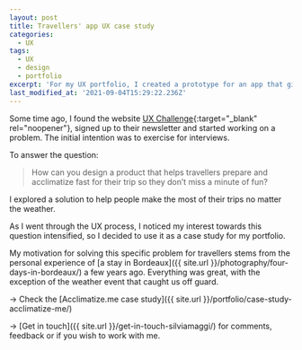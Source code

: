 ```yaml
---
layout: post
title: Travellers' app UX case study
categories:
  - UX
tags:
  - UX
  - design
  - portfolio
excerpt: 'For my UX portfolio, I created a prototype for an app that gives people access to accurate information about their travel destinations. Check the case study.'
last_modified_at: '2021-09-04T15:29:22.236Z'
---
```

Some time ago, I found the website [UX Challenge](http://www.uxchallenge.co/){:target="_blank" rel="noopener"}, signed up to their newsletter and started working on a problem. The initial intention was to exercise for interviews.

To answer the question:

> How can you design a product that helps travellers prepare and acclimatize fast for their trip so they don’t miss a minute of fun?

I explored a solution to help people make the most of their trips no matter the weather.

As I went through the UX process, I noticed my interest towards this question intensified, so I decided to use it as a case study for my portfolio.

My motivation for solving this specific problem for travellers stems from the personal experience of [a stay in Bordeaux]({{ site.url }}/photography/four-days-in-bordeaux/) a few years ago. Everything was great, with the exception of the weather event that caught us off guard.

&rarr; Check the [Acclimatize.me case study]({{ site.url }}/portfolio/case-study-acclimatize-me/)

&rarr; [Get in touch]({{ site.url }}/get-in-touch-silviamaggi/) for comments, feedback or if you wish to work with me.
